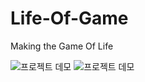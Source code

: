 # Life-Of-Game
Making the Game Of Life

![프로젝트 데모](src/main/resources/static/images/demo.gif)
![프로젝트 데모](src/main/resources/static/images/demo2.gif)

